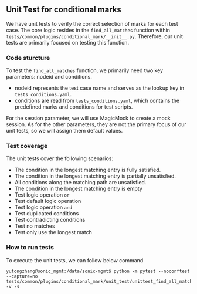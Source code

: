 ## Unit Test for conditional marks
We have unit tests to verify the correct selection of marks for each test case. The core logic resides in the `find_all_matches` function within `tests/common/plugins/conditional_mark/__init__.py`.
Therefore, our unit tests are primarily focused on testing this function.

### Code sturcture
To test the `find_all_matches` function, we primarily need two key parameters: nodeid and conditions.
- nodeid represents the test case name and serves as the lookup key in `tests_conditions.yaml`.
- conditions are read from `tests_conditions.yaml`, which contains the predefined marks and conditions for test scripts.

For the session parameter, we will use MagicMock to create a mock session.
As for the other parameters, they are not the primary focus of our unit tests, so we will assign them default values.

### Test coverage
The unit tests cover the following scenarios:
- The condition in the longest matching entry is fully satisfied.
- The condition in the longest matching entry is partially unsatisfied.
- All conditions along the matching path are unsatisfied.
- The condition in the longest matching entry is empty
- Test logic operation `or`
- Test default logic operation
- Test logic operation `and`
- Test duplicated conditions
- Test contradicting conditions
- Test no matches
- Test only use the longest match

### How to run tests
To execute the unit tests, we can follow below command
```buildoutcfg
yutongzhang@sonic_mgmt:/data/sonic-mgmt$ python -m pytest --noconftest --capture=no tests/common/plugins/conditional_mark/unit_test/unittest_find_all_matches.py -v -s
```
